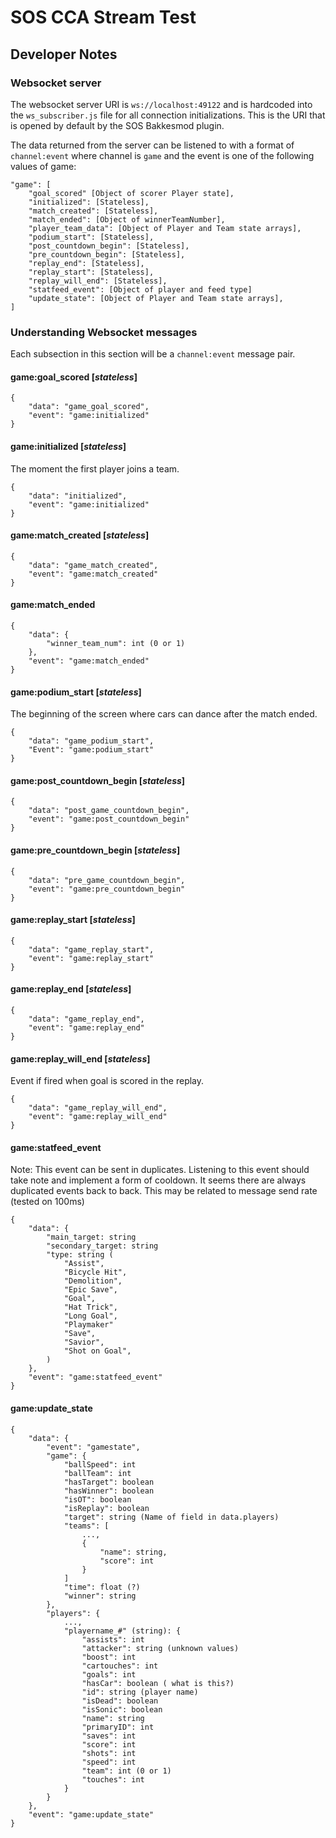 # SOS CCA Stream Test

## Developer Notes

### Websocket server
The websocket server URI is `ws://localhost:49122` and is hardcoded into the `ws_subscriber.js` file for all connection initializations. This is the URI that is opened by default by the SOS Bakkesmod plugin.

The data returned from the server can be listened to with a format of `channel:event` where channel is `game` and the event is one of the following values of game:

```
"game": [
    "goal_scored" [Object of scorer Player state],
    "initialized": [Stateless],
    "match_created": [Stateless],
    "match_ended": [Object of winnerTeamNumber],
    "player_team_data": [Object of Player and Team state arrays],
    "podium_start": [Stateless],
    "post_countdown_begin": [Stateless],
    "pre_countdown_begin": [Stateless],
    "replay_end": [Stateless],
    "replay_start": [Stateless],
    "replay_will_end": [Stateless],
    "statfeed_event": [Object of player and feed type]
    "update_state": [Object of Player and Team state arrays],
]

```

### Understanding Websocket messages

Each subsection in this section will be a `channel:event` message pair.

#### game:goal_scored [*stateless*]
```
{
    "data": "game_goal_scored",
    "event": "game:initialized"
}
```

#### game:initialized [*stateless*]
The moment the first player joins a team.
```
{
    "data": "initialized",
    "event": "game:initialized"
}
```

#### game:match_created [*stateless*]
```
{
    "data": "game_match_created",
    "event": "game:match_created"
}
```

#### game:match_ended
```
{
    "data": {
        "winner_team_num": int (0 or 1)
    },
    "event": "game:match_ended"
}
```

#### game:podium_start [*stateless*]
The beginning of the screen where cars can dance after the match ended.

```
{
    "data": "game_podium_start",
    "Event": "game:podium_start"
}
```

#### game:post_countdown_begin [*stateless*]
```
{
    "data": "post_game_countdown_begin",
    "event": "game:post_countdown_begin"
}
```

#### game:pre_countdown_begin [*stateless*]
```
{
    "data": "pre_game_countdown_begin",
    "event": "game:pre_countdown_begin"
}
```

#### game:replay_start [*stateless*]
```
{
    "data": "game_replay_start",
    "event": "game:replay_start"
}
```

#### game:replay_end [*stateless*]
```
{
    "data": "game_replay_end",
    "event": "game:replay_end"
}
```

#### game:replay_will_end [*stateless*]
Event if fired when goal is scored in the replay.
```
{
    "data": "game_replay_will_end",
    "event": "game:replay_will_end"
}
```


#### game:statfeed_event
Note: This event can be sent in duplicates. Listening to this event should take note and implement a form of cooldown. It seems there are always duplicated events back to back. This may be related to message send rate (tested on 100ms)

```
{
    "data": {
        "main_target: string
        "secondary_target: string
        "type: string (
            "Assist",
            "Bicycle Hit",
            "Demolition",
            "Epic Save",
            "Goal",
            "Hat Trick",
            "Long Goal",
            "Playmaker"
            "Save",
            "Savior",
            "Shot on Goal",
        )
    },
    "event": "game:statfeed_event"
}
```

#### game:update_state
```
{
    "data": {
        "event": "gamestate",
        "game": {
            "ballSpeed": int
            "ballTeam": int
            "hasTarget": boolean
            "hasWinner": boolean
            "isOT": boolean
            "isReplay": boolean
            "target": string (Name of field in data.players)
            "teams": [
                ...,
                {
                    "name": string,
                    "score": int
                }
            ]
            "time": float (?)
            "winner": string
        },
        "players": {
            ...,
            "playername_#" (string): {
                "assists": int
                "attacker": string (unknown values)
                "boost": int
                "cartouches": int
                "goals": int
                "hasCar": boolean ( what is this?)
                "id": string (player name)
                "isDead": boolean
                "isSonic": boolean
                "name": string
                "primaryID": int
                "saves": int
                "score": int
                "shots": int
                "speed": int
                "team": int (0 or 1)
                "touches": int
            }
        }
    },
    "event": "game:update_state"
}
```